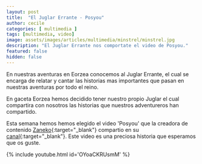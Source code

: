 ```yaml
---
layout: post
title:  "El Juglar Errante - Posyou"
author: cecile
categories: [ multimedia ]
tags: [multimedia, video]
image: assets/images/articles/multimedia/minstrel/minstrel.jpg
description: "El Juglar Errante nos comportate el video de Posyou."
featured: false
hidden: false
---
```

En nuestras aventuras en Eorzea conocemos al Juglar Errante, el cual se encarga de relatar y cantar las historias mas importantes que pasan en nuestras aventuras por todo el reino. 

En gaceta Eorzea hemos decidido tener nuestro propio Juglar el cual compartira con nosotros las historias que nuestros adventureros han compartido.

Esta semana hemos hemos elegido el  video 'Posyou' que la creadora de contenido [Zaneko](https://twitter.com/zanekonpu){:target="_blank"} compartio en su [canal](https://www.youtube.com/c/ZANEKONPU/featured){:target="_blank"}. Este video es una preciosa historia que esperamos que os guste.

{% include youtube.html id='OYoaCKRUsmM' %}
